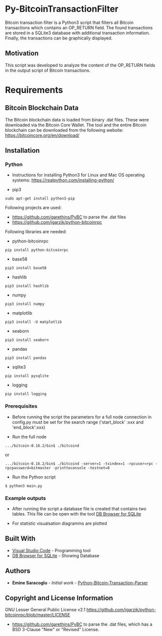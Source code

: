 # Py-BitcoinTransactionFilter
Bitcoin transaction filter is a Python3 script that filters all Bitcoin transactions which contains an OP_RETURN field. The found transactions are stored in a SQLite3 database with additional transaction information. Finally, the transactions can be graphically displayed.


## Motivation
This script was developed to analyze the content of the OP_RETURN fields in the output script of Bitcoin transactions. 

# Requirements

## Bitcoin Blockchain Data

The Bitcoin blockchain data is loaded from binary .dat files. These were downloaded via the Bitcoin Core Wallet. The tool and the entire Bitcoin blockchain can be downloaded from the following website: https://bitcoincore.org/en/download/


##  Installation

### Python
* Instructions for installing Python3 for Linux and Mac OS operating systems:
https://realpython.com/installing-python/

* pip3
```
sudo apt-get install python3-pip
```

Following projects are used:

* https://github.com/garethjns/PyBC to parse the .dat files
* https://github.com/jgarzik/python-bitcoinrpc 

Following libraries are needed:

*  python-bitcoinrpc
```
pip install python-bitcoinrpc
```
* base58
```
pip3 install base58
```
* hashlib
```
pip3 install hashlib
```
* numpy
```
pip3 install numpy
```
* matplotlib
```
pip3 install -U matplotlib
```
* seaborn
```
pip3 install seaborn
```
* pandas
```
pip3 install pandas
```
* sqlite3
```
pip install pysqlite
```
* logging
```
pip install logging
```


### Prerequisites

* Before running the script the parameters for a full node connection in config.py must be set for the search range ('start_block' :xxx  and  'end_block':xxx) 

* Run the full node
```
.../bitcoin-0.16.2/bin$ ./bitcoind 
```

or 
 
```
.../bitcoin-0.16.2/bin$ ./bitcoind -server=1 -txindex=1 -rpcuser=rpc -rpcpassword=bitmaster -printtoconsole -testnet=0 
```

* Run the Python script
```
$ python3 main.py
```


### Example outputs

- After running the script a database file is created that contains two tables. This file can be open with the tool [DB Browser for SQLite](https://sqlitebrowser.org)

- For statistic visualsation diagramms are plotted

## Built With

* [Visual Studio Code](https://code.visualstudio.com) - Programming tool
* [DB Browser for SQLite](https://sqlitebrowser.org) - Showing Database



## Authors

* **Emine Saracoglu** - *Initial work* - [Python-Bitcoin-Transaction-Parser](https://github.com/MericD/Python-Bitcoin-Transaction-Parser.git)

## Copyright and License Information
GNU Lesser General Public License v2.1 https://github.com/jgarzik/python-bitcoinrpc/blob/master/LICENSE

* https://github.com/garethjns/PyBC to parse the .dat files, which has a BSD 3-Clause "New" or "Revised" License.
